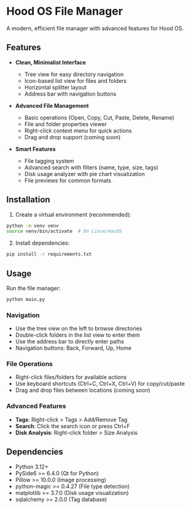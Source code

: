 # Hood OS File Manager

A modern, efficient file manager with advanced features for Hood OS.

## Features

- **Clean, Minimalist Interface**
  - Tree view for easy directory navigation
  - Icon-based list view for files and folders
  - Horizontal splitter layout
  - Address bar with navigation buttons

- **Advanced File Management**
  - Basic operations (Open, Copy, Cut, Paste, Delete, Rename)
  - File and folder properties viewer
  - Right-click context menu for quick actions
  - Drag and drop support (coming soon)

- **Smart Features**
  - File tagging system
  - Advanced search with filters (name, type, size, tags)
  - Disk usage analyzer with pie chart visualization
  - File previews for common formats

## Installation

1. Create a virtual environment (recommended):
```bash
python -m venv venv
source venv/bin/activate  # On Linux/macOS
```

2. Install dependencies:
```bash
pip install -r requirements.txt
```

## Usage

Run the file manager:
```bash
python main.py
```

### Navigation
- Use the tree view on the left to browse directories
- Double-click folders in the list view to enter them
- Use the address bar to directly enter paths
- Navigation buttons: Back, Forward, Up, Home

### File Operations
- Right-click files/folders for available actions
- Use keyboard shortcuts (Ctrl+C, Ctrl+X, Ctrl+V) for copy/cut/paste
- Drag and drop files between locations (coming soon)

### Advanced Features
- **Tags**: Right-click > Tags > Add/Remove Tag
- **Search**: Click the search icon or press Ctrl+F
- **Disk Analysis**: Right-click folder > Size Analysis

## Dependencies

- Python 3.12+
- PySide6 >= 6.4.0 (Qt for Python)
- Pillow >= 10.0.0 (Image processing)
- python-magic >= 0.4.27 (File type detection)
- matplotlib >= 3.7.0 (Disk usage visualization)
- sqlalchemy >= 2.0.0 (Tag database)
